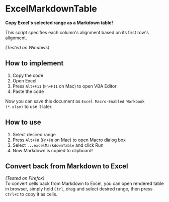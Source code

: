 # ExcelMarkdownTable
**Copy Excel's selected range as a Markdown table!**

This script specifies each column's alignment based on its first row's alignment.

*(Tested on Windows)*


## How to implement
1. Copy the code
2. Open Excel
3. Press `Alt+F11` (`Fn+F11` on Mac) to open VBA Editor
4. Paste the code

Now you can save this document as `Excel Macro-Enabled Workbook (*.xlsm)` to use it later.


## How to use
1. Select desired range
2. Press `Alt+F8` (`Fn+F8` on Mac) to open Macro dialog box
3. Select `...excelMarkdownTable` and click Run
4. Now Markdown is copied to clipboard!


## Convert back from Markdown to Excel
*(Tested on Firefox)*  
To convert cells back from Markdown to Excel, you can open rendered table in browser, simply hold `Ctrl`, drag and select desired range, then press `Ctrl+C` to copy it as cells.
